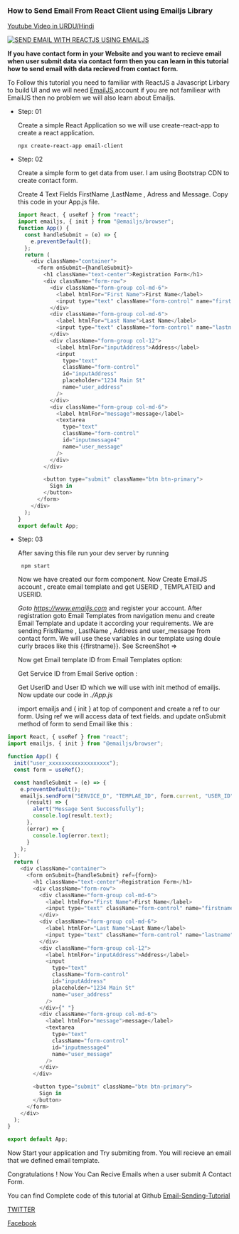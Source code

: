 ### How to Send Email From React Client using Emailjs Library
[Youtube Video in URDU/Hindi](https://www.youtube.com/watch?v=Oz49UhNL--E&ab_channel=ModernAppDevelopment)


[![SEND EMAIL WITH REACTJS USING EMAILJS](https://img.youtube.com/vi/Oz49UhNL--E/sddefault.jpg)](https://www.youtube.com/watch?v=Oz49UhNL--E&ab_channel=ModernAppDevelopment?t=35s "How to Send Email with Reactjs using Emailjs")



**If you have contact form in your Website and you want to recieve email when user submit data via contact form then you can learn in this tutorial how to send email with data recieved from contact form.**

To Follow this tutorial you need to familiar with ReactJS a Javascript Lirbary to build UI and we will need [EmailJS ]('https://www.emailjs.com/') account if you are not familiear with EmailJS then no problem we will also learn about Emailjs.

- Step: 01

  Create a simple React Application so we will use create-react-app to create a react application.

  `npx create-react-app email-client`

- Step: 02

  Create a simple form to get data from user. I am using Bootstrap CDN to create contact form.

  Create 4 Text Fields FirstName ,LastName , Adress and Message. Copy this code in your App.js file.

  ```js
  import React, { useRef } from "react";
  import emailjs, { init } from "@emailjs/browser";
  function App() {
    const handleSubmit = (e) => {
      e.preventDefault();
    };
    return (
      <div className="container">
        <form onSubmit={handleSubmit}>
          <h1 className="text-center">Registration Form</h1>
          <div className="form-row">
            <div className="form-group col-md-6">
              <label htmlFor="First Name">First Name</label>
              <input type="text" className="form-control" name="firstname" />
            </div>
            <div className="form-group col-md-6">
              <label htmlFor="Last Name">Last Name</label>
              <input type="text" className="form-control" name="lastname" />
            </div>
            <div className="form-group col-12">
              <label htmlFor="inputAddress">Address</label>
              <input
                type="text"
                className="form-control"
                id="inputAddress"
                placeholder="1234 Main St"
                name="user_address"
              />
            </div>
            <div className="form-group col-md-6">
              <label htmlFor="message">message</label>
              <textarea
                type="text"
                className="form-control"
                id="inputmessage4"
                name="user_message"
              />
            </div>
          </div>

          <button type="submit" className="btn btn-primary">
            Sign in
          </button>
        </form>
      </div>
    );
  }
  export default App;
  ```

- Step: 03

  After saving this file run your dev server by running

  ` npm start`

  Now we have created our form component. Now Create EmailJS account , create email template and get USERID , TEMPLATEID and USERID.

  _Goto https://www.emailjs.com_ and register your account. After registration goto Email Templates
  from navigation menu and create Email Template and update it according your requirements. We are sending FristName , LastName , Address and user_message from contact form. We will use these variables in our template using doule curly braces like this {{firstname}}. See ScreenShot =>

  Now get Email template ID from Email Templates option:

  Get Service ID from Email Serive option :

  Get UserID and User ID which we will use with init method of emailjs.
  Now update our code in _./App.js_

  import emailjs and { init } at top of component and create a ref to our form. Using ref we will access data of text fields.
  and update onSubmit method of form to send Email like this :

```js
import React, { useRef } from "react";
import emailjs, { init } from "@emailjs/browser";

function App() {
  init("user_xxxxxxxxxxxxxxxxxxx");
  const form = useRef();

  const handleSubmit = (e) => {
    e.preventDefault();
    emailjs.sendForm("SERVICE_D", "TEMPLAE_ID", form.current, "USER_ID").then(
      (result) => {
        alert("Message Sent Successfully");
        console.log(result.text);
      },
      (error) => {
        console.log(error.text);
      }
    );
  };
  return (
    <div className="container">
      <form onSubmit={handleSubmit} ref={form}>
        <h1 className="text-center">Registration Form</h1>
        <div className="form-row">
          <div className="form-group col-md-6">
            <label htmlFor="First Name">First Name</label>
            <input type="text" className="form-control" name="firstname" />
          </div>
          <div className="form-group col-md-6">
            <label htmlFor="Last Name">Last Name</label>
            <input type="text" className="form-control" name="lastname" />
          </div>
          <div className="form-group col-12">
            <label htmlFor="inputAddress">Address</label>
            <input
              type="text"
              className="form-control"
              id="inputAddress"
              placeholder="1234 Main St"
              name="user_address"
            />
          </div>{" "}
          <div className="form-group col-md-6">
            <label htmlFor="message">message</label>
            <textarea
              type="text"
              className="form-control"
              id="inputmessage4"
              name="user_message"
            />
          </div>
        </div>

        <button type="submit" className="btn btn-primary">
          Sign in
        </button>
      </form>
    </div>
  );
}

export default App;
```

Now Start your application and Try submiting from. You will recieve an email that we defined email template.

Congratulations ! Now You Can Recive Emails when a user submit A Contact Form.

You can find Complete code of this tutorial at Github [Email-Sending-Tutorial](https://github.com/abdulwaqar844)

[TWITTER](https://www.twitter.com/abdulwaqar844)

[Facebook](https://www.facebook.com/modernappdev)
